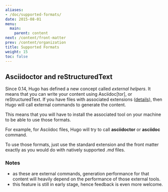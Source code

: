 ```yaml
---
aliases:
- /doc/supported-formats/
date: 2015-08-01
menu:
  main:
    parent: content
next: /content/front-matter
prev: /content/organization
title: Supported Formats
weight: 15
toc: false
---
```

## Asciidoctor and reStructuredText

Since 0.14, Hugo has defined a new concept called _external helpers_. It means that you can write your content using Asciidoc[tor], or reStructuredText. If you have files with associated extensions ([details](https://github.com/spf13/hugo/blob/77c60a3440806067109347d04eb5368b65ea0fe8/helpers/general.go#L65)), then Hugo will call external commands to generate the content.

This means that you will have to install the associated tool on your machine to be able to use those formats.

For example, for Asciidoc files, Hugo will try to call __asciidoctor__ or __asciidoc__ command.

To use those formats, just use the standard extension and the front matter exactly as you would do with natively supported _.md_ files.

### Notes

* as these are external commands, generation performance for that content will heavily depend on the performance of those external tools.
* this feature is still in early stage, hence feedback is even more welcome.
